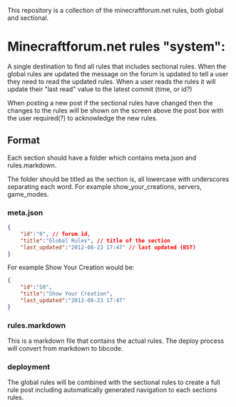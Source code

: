 This repository is a collection of the minecraftforum.net rules, both global and
sectional.

# Minecraftforum.net rules "system":

A single destination to find all rules that includes sectional rules. When the 
global rules are updated the message on the forum is updated to tell a user they 
need to read the updated rules. When a user reads the rules it will update their
"last read" value to the latest commit (time, or id?)

When posting a new post if the sectional rules have changed then the changes to 
the rules will be shown on the screen above the post box with the user 
required(?) to acknowledge the new rules.

## Format

Each section should have a folder which contains meta.json and rules.markdown. 

The folder should be titled as the section is, all lowercase with underscores
separating each word. For example show_your_creations, servers, game_modes. 

### meta.json

```json
{
    "id":"0", // forum id, 
    "title":"Global Rules", // title of the section
    "last_updated":"2012-08-23 17:47" // last updated (BST)
}
```

For example Show Your Creation would be:

```json
{
    "id":"58",
    "title":"Show Your Creation",
    "last_updated":"2012-08-23 17:47"
}
```

### rules.markdown

This is a markdown file that contains the actual rules. The deploy process will
convert from markdown to bbcode.

### deployment

The global rules will be combined with the sectional rules to create a full rule
post including automatically generated navigation to each sections rules.